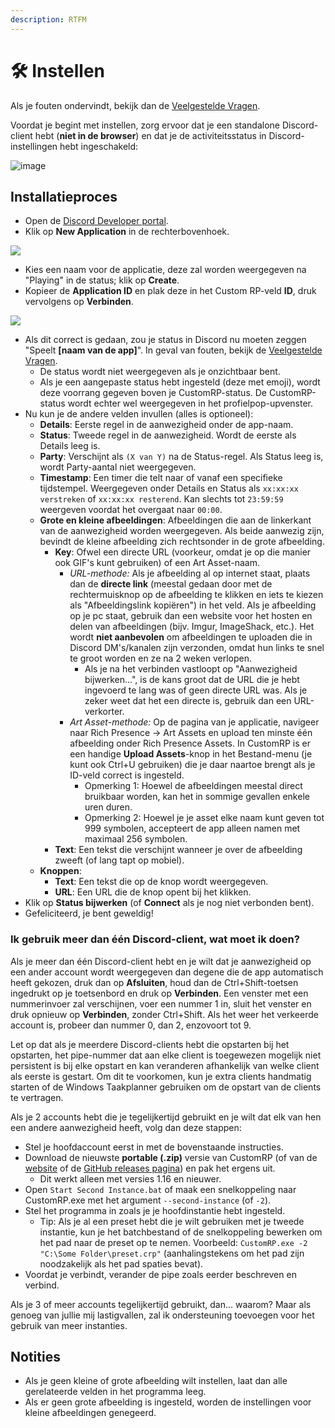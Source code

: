 ```yaml
---
description: RTFM
---
```


# 🛠️ Instellen

Als je fouten ondervindt, bekijk dan de [Veelgestelde Vragen](faq.md).

Voordat je begint met instellen, zorg ervoor dat je een standalone Discord-client hebt (**niet in de browser**) en dat je de activiteitsstatus in Discord-instellingen hebt ingeschakeld:

![image](https://github.com/maximmax42/CustomRP-Docs/assets/2225711/a1b8cb1e-7f88-4061-b297-2691523718a5)

## Installatieproces

* Open de [Discord Developer portal](https://discord.com/developers/applications).
* Klik op **New Application** in de rechterbovenhoek.

![](https://user-images.githubusercontent.com/2225711/161050202-c796103d-6712-401e-be96-3f3712512375.png)

* Kies een naam voor de applicatie, deze zal worden weergegeven na "Playing" in de status; klik op **Create**.
* Kopieer de **Application ID** en plak deze in het Custom RP-veld **ID**, druk vervolgens op **Verbinden**.

![](https://user-images.githubusercontent.com/2225711/161050341-8169af53-5d3f-44d6-b745-cc711e8d1476.png)

* Als dit correct is gedaan, zou je status in Discord nu moeten zeggen "Speelt **\[naam van de app]**". In geval van fouten, bekijk de [Veelgestelde Vragen](faq.md).
  * De status wordt niet weergegeven als je onzichtbaar bent.
  * Als je een aangepaste status hebt ingesteld (deze met emoji), wordt deze voorrang gegeven boven je CustomRP-status. De CustomRP-status wordt echter wel weergegeven in het profielpop-upvenster.
* Nu kun je de andere velden invullen (alles is optioneel):
  * **Details**: Eerste regel in de aanwezigheid onder de app-naam.
  * **Status**: Tweede regel in de aanwezigheid. Wordt de eerste als Details leeg is.
  * **Party**: Verschijnt als `(X van Y)` na de Status-regel. Als Status leeg is, wordt Party-aantal niet weergegeven.
  * **Timestamp**: Een timer die telt naar of vanaf een specifieke tijdstempel. Weergegeven onder Details en Status als `xx:xx:xx verstreken` of `xx:xx:xx resterend`. Kan slechts tot `23:59:59` weergeven voordat het overgaat naar `00:00`.
  * **Grote en kleine afbeeldingen**: Afbeeldingen die aan de linkerkant van de aanwezigheid worden weergegeven. Als beide aanwezig zijn, bevindt de kleine afbeelding zich rechtsonder in de grote afbeelding.
    * **Key**: Ofwel een directe URL (voorkeur, omdat je op die manier ook GIF's kunt gebruiken) of een Art Asset-naam.
      * _URL-methode:_ Als je afbeelding al op internet staat, plaats dan de **directe link** (meestal gedaan door met de rechtermuisknop op de afbeelding te klikken en iets te kiezen als "Afbeeldingslink kopiëren") in het veld. Als je afbeelding op je pc staat, gebruik dan een website voor het hosten en delen van afbeeldingen (bijv. Imgur, ImageShack, etc.). Het wordt **niet aanbevolen** om afbeeldingen te uploaden die in Discord DM's/kanalen zijn verzonden, omdat hun links te snel te groot worden en ze na 2 weken verlopen.
        * Als je na het verbinden vastloopt op "Aanwezigheid bijwerken...", is de kans groot dat de URL die je hebt ingevoerd te lang was of geen directe URL was. Als je zeker weet dat het een directe is, gebruik dan een URL-verkorter.
      * _Art Asset-methode:_ Op de pagina van je applicatie, navigeer naar Rich Presence -> Art Assets en upload ten minste één afbeelding onder Rich Presence Assets. In CustomRP is er een handige **Upload Assets**-knop in het Bestand-menu (je kunt ook Ctrl+U gebruiken) die je daar naartoe brengt als je ID-veld correct is ingesteld.
        * Opmerking 1: Hoewel de afbeeldingen meestal direct bruikbaar worden, kan het in sommige gevallen enkele uren duren.
        * Opmerking 2: Hoewel je je asset elke naam kunt geven tot 999 symbolen, accepteert de app alleen namen met maximaal 256 symbolen.
    * **Text**: Een tekst die verschijnt wanneer je over de afbeelding zweeft (of lang tapt op mobiel).
  * **Knoppen**:
    * **Text**: Een tekst die op de knop wordt weergegeven.
    * **URL**: Een URL die de knop opent bij het klikken.
* Klik op **Status bijwerken** (of **Connect** als je nog niet verbonden bent).
* Gefeliciteerd, je bent geweldig!

### Ik gebruik meer dan één Discord-client, wat moet ik doen?

Als je meer dan één Discord-client hebt en je wilt dat je aanwezigheid op een ander account wordt weergegeven dan degene die de app automatisch heeft gekozen, druk dan op **Afsluiten**, houd dan de Ctrl+Shift-toetsen ingedrukt op je toetsenbord en druk op **Verbinden**. Een venster met een nummerinvoer zal verschijnen, voer een nummer 1 in, sluit het venster en druk opnieuw op **Verbinden**, zonder Ctrl+Shift. Als het weer het verkeerde account is, probeer dan nummer 0, dan 2, enzovoort tot 9.

Let op dat als je meerdere Discord-clients hebt die opstarten bij het opstarten, het pipe-nummer dat aan elke client is toegewezen mogelijk niet persistent is bij elke opstart en kan veranderen afhankelijk van welke client als eerste is gestart. Om dit te voorkomen, kun je extra clients handmatig starten of de Windows Taakplanner gebruiken om de opstart van de clients te vertragen.

Als je 2 accounts hebt die je tegelijkertijd gebruikt en je wilt dat elk van hen een andere aanwezigheid heeft, volg dan deze stappen:

* Stel je hoofdaccount eerst in met de bovenstaande instructies.
* Download de nieuwste **portable (.zip)** versie van CustomRP (of van de [website](https://www.customrp.xyz) of de [GitHub releases pagina](https://github.com/maximmax42/Discord-CustomRP/releases/latest)) en pak het ergens uit.
  * Dit werkt alleen met versies 1.16 en nieuwer.
* Open `Start Second Instance.bat` of maak een snelkoppeling naar CustomRP.exe met het argument `--second-instance` (of `-2`).
* Stel het programma in zoals je je hoofdinstantie hebt ingesteld.
  * Tip: Als je al een preset hebt die je wilt gebruiken met je tweede instantie, kun je het batchbestand of de snelkoppeling bewerken om het pad naar de preset op te nemen. Voorbeeld: `CustomRP.exe -2 "C:\Some Folder\preset.crp"` (aanhalingstekens om het pad zijn noodzakelijk als het pad spaties bevat).
* Voordat je verbindt, verander de pipe zoals eerder beschreven en verbind.

Als je 3 of meer accounts tegelijkertijd gebruikt, dan... waarom? Maar als genoeg van jullie mij lastigvallen, zal ik ondersteuning toevoegen voor het gebruik van meer instanties.

## Notities

* Als je geen kleine of grote afbeelding wilt instellen, laat dan alle gerelateerde velden in het programma leeg.
* Als er geen grote afbeelding is ingesteld, worden de instellingen voor kleine afbeeldingen genegeerd.
